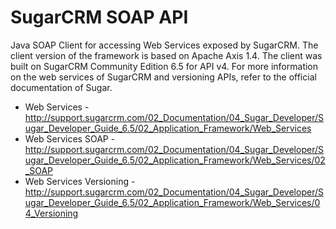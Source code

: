 SugarCRM SOAP API
===================

Java SOAP Client for accessing Web Services exposed by SugarCRM. The client version of the framework is based on Apache Axis 1.4. The client was built on SugarCRM Community Edition 6.5 for API v4. For more information on the web services of SugarCRM and versioning APIs, refer to the official documentation of Sugar.

* Web Services - http://support.sugarcrm.com/02_Documentation/04_Sugar_Developer/Sugar_Developer_Guide_6.5/02_Application_Framework/Web_Services
* Web Services SOAP - http://support.sugarcrm.com/02_Documentation/04_Sugar_Developer/Sugar_Developer_Guide_6.5/02_Application_Framework/Web_Services/02_SOAP
* Web Services Versioning - http://support.sugarcrm.com/02_Documentation/04_Sugar_Developer/Sugar_Developer_Guide_6.5/02_Application_Framework/Web_Services/04_Versioning
